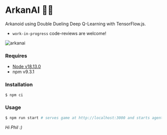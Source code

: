 # ArkanAI 🧱🧠

Arkanoid using Double Dueling Deep Q-Learning with TensorFlow.js.

- `work-in-progress` code-reviews are welcome!

![arkanai](https://user-images.githubusercontent.com/4450399/212890909-b4d4facd-4585-43c5-8c1c-de573cc10b4f.gif)

### Requires

- [Node v18.13.0](https://nodejs.org/)
- npm v9.3.1

### Installation

```sh
$ npm ci
```

### Usage

```sh
$ npm run start # serves game at http://localhost:3000 and starts agent at http://localhost:5000 concurrently
```

_Hi Phil :)_
